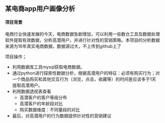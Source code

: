 ## 某电商app用户画像分析

#### 项目背景

电商行业快速发展的今天，电商数据急剧增加，可以利用一些数仓工具及数据处理软件提取有效数据，分析高潜用户，并进行针对性的营销策略。本项目的分析数据来源为16年真实电商数据，数据源过大，不上传到github上了

项目操作；

- 利用数据库工具mysql获取电商数据。
- 通过python进行探索性数据分析，根据高潜用户的特征：必须有购买行为；对一个商品购买和其他交互行为（浏览，点击，收藏等）的时间差应该多于1天提取高潜用户。
- 利用数据透视表查看
  - 高潜客户的客户等级分布
  - 高潜客户的年龄段对比
  - 购买数据维度：不同量段的对比
- 最后，对高潜用户的行为数据提供针对性的营销建议